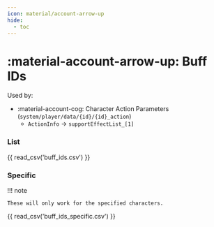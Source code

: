 ```yaml
---
icon: material/account-arrow-up
hide:
  - toc
---
```


# :material-account-arrow-up: Buff IDs

Used by:

* :material-account-cog: Character Action Parameters (`system/player/data/{id}/{id}_action`)
    * `ActionInfo` -> `supportEffectList_[1]`

### List

{{ read_csv('buff_ids.csv') }}

### Specific

!!! note

    These will only work for the specified characters.

{{ read_csv('buff_ids_specific.csv') }}